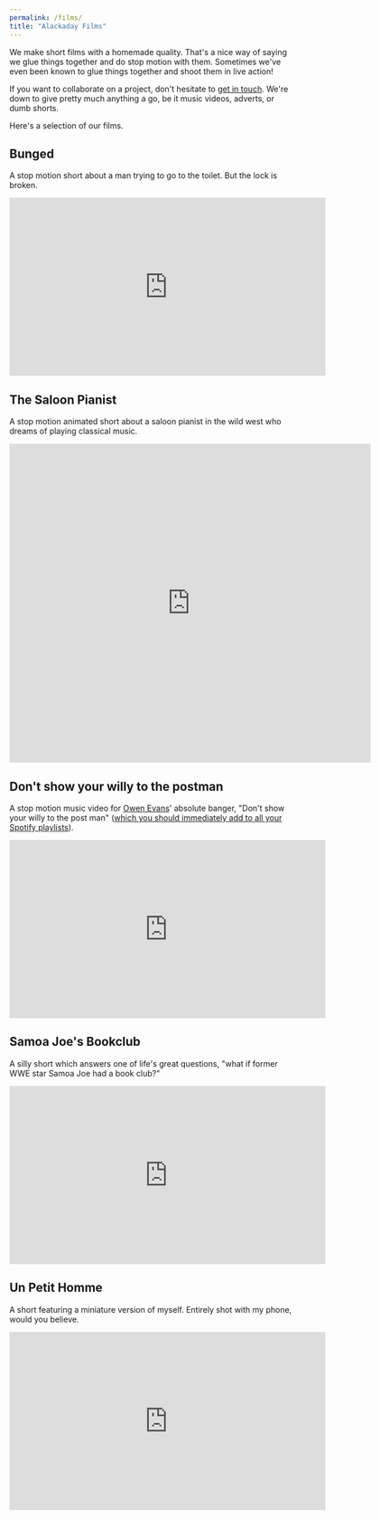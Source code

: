 ```yaml
---
permalink: /films/
title: "Alackaday Films"
---
```


We make short films with a homemade quality.
That's a nice way of saying we glue things together and do stop motion with them.
Sometimes we've even been known to glue things together and shoot them in live action!

If you want to collaborate on a project, don't hesitate to [get in touch](/contact).
We're down to give pretty much anything a go, be it music videos, adverts, or dumb shorts.

Here's a selection of our films.

## Bunged

A stop motion short about a man trying to go to the toilet. But the lock is broken.

<iframe width="560" height="315" src="https://www.youtube-nocookie.com/embed/Xbk02mP2xNE?si=epnaW_m9ZJs4MFU6" title="YouTube video player" frameborder="0" allow="accelerometer; autoplay; clipboard-write; encrypted-media; gyroscope; picture-in-picture; web-share" referrerpolicy="strict-origin-when-cross-origin" allowfullscreen></iframe>
<br>

## The Saloon Pianist

A stop motion animated short about a saloon pianist in the wild west who dreams of playing classical music.

<iframe src="https://player.vimeo.com/video/952724354?h=8a7fed3680" width="640" height="564" frameborder="0" allow="autoplay; fullscreen" allowfullscreen></iframe>

## Don't show your willy to the postman

A stop motion music video for [Owen Evans](https://soundcloud.com/owen-evans/tracks)' absolute banger, "Don't show your willy to the post man" ([which you should immediately add to all your Spotify playlists](https://open.spotify.com/track/4XvpGMmodpL78zsPEGdngt?si=f31e28324e2a41da)).

<iframe width="560" height="315" src="https://www.youtube-nocookie.com/embed/MxmqXoD_qFg?si=3pGZ7MzflYcoeGWS" title="YouTube video player" frameborder="0" allow="accelerometer; autoplay; clipboard-write; encrypted-media; gyroscope; picture-in-picture; web-share" allowfullscreen></iframe>
<br>

## Samoa Joe's Bookclub

A silly short which answers one of life's great questions, "what if former WWE star Samoa Joe had a book club?"

<iframe width="560" height="315" src="https://www.youtube-nocookie.com/embed/RcEpgAPyh60?si=OOASxO40Y1KDSJlU" title="YouTube video player" frameborder="0" allow="accelerometer; autoplay; clipboard-write; encrypted-media; gyroscope; picture-in-picture; web-share" allowfullscreen></iframe>
<br>

## Un Petit Homme

A short featuring a miniature version of myself.
Entirely shot with my phone, would you believe.

<iframe width="560" height="315" src="https://www.youtube-nocookie.com/embed/Wr7FGPWw-9I?si=qJ5yByJJxstNOQ1s" title="YouTube video player" frameborder="0" allow="accelerometer; autoplay; clipboard-write; encrypted-media; gyroscope; picture-in-picture; web-share" allowfullscreen></iframe>